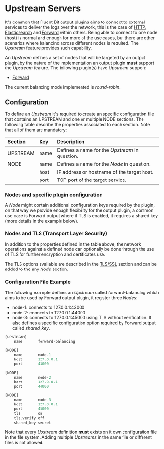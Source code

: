 # Upstream Servers

It's common that Fluent Bit [output plugins](../../pipeline/outputs/) aims to connect to external services to deliver the logs over the network, this is the case of [HTTP](../../pipeline/outputs/http.md), [Elasticsearch](../../pipeline/outputs/elasticsearch.md) and [Forward](../../pipeline/outputs/forward.md) within others. Being able to connect to one node \(host\) is normal and enough for more of the use cases, but there are other scenarios where balancing across different nodes is required. The _Upstream_ feature provides such capability.

An _Upstream_ defines a set of nodes that will be targeted by an output plugin, by the nature of the implementation an output plugin **must** support the _Upstream_ feature. The following plugin\(s\) have _Upstream_ support:

* [Forward](../../pipeline/outputs/forward.md)

The current balancing mode implemented is _round-robin_.

## Configuration

To define an _Upstream_ it's required to create an specific configuration file that contains an UPSTREAM and one or multiple NODE sections. The following table describe the properties associated to each section. Note that all of them are mandatory:

| Section | Key | Description |
| :--- | :--- | :--- |
| UPSTREAM | name | Defines a name for the _Upstream_ in question. |
| NODE | name | Defines a name for the _Node_ in question. |
|  | host | IP address or hostname of the target host. |
|  | port | TCP port of the target service. |

### Nodes and specific plugin configuration

A _Node_ might contain additional configuration keys required by the plugin, on that way we provide enough flexibility for the output plugin, a common use case is Forward output where if TLS is enabled, it requires a shared key \(more details in the example below\).

### Nodes and TLS \(Transport Layer Security\)

In addition to the properties defined in the table above, the network operations against a defined node can optionally be done through the use of TLS for further encryption and certificates use.

The TLS options available are described in the [TLS/SSL](../security.md) section and can be added to the any _Node_ section.

### Configuration File Example

The following example defines an _Upstream_ called forward-balancing which aims to be used by Forward output plugin, it register three _Nodes_:

* node-1: connects to 127.0.0.1:43000
* node-2: connects to 127.0.0.1:44000
* node-3: connects to 127.0.0.1:45000 using TLS without verification. It also defines a specific configuration option required by Forward output called _shared\_key_. 

```python
[UPSTREAM]
    name       forward-balancing

[NODE]
    name       node-1
    host       127.0.0.1
    port       43000

[NODE]
    name       node-2
    host       127.0.0.1
    port       44000

[NODE]
    name       node-3
    host       127.0.0.1
    port       45000
    tls        on
    tls.verify off
    shared_key secret
```

Note that every _Upstream_ definition **must** exists on it own configuration file in the file system. Adding multiple _Upstreams_ in the same file or different files is not allowed.

